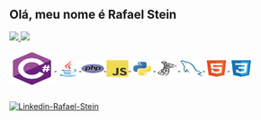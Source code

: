 ## Olá, meu nome é Rafael Stein

<div>
  <a href="https://github.com/Rafael-Stein">
  <img height="180em" src="https://github-readme-stats.vercel.app/api?username=rafael-stein&show_icons=true&theme=dracula&include_all_commits=true&count_private=true"/>
  <img height="180em" src="https://github-readme-stats.vercel.app/api/top-langs/?username=rafael-stein&layout=compact&langs_count=16&theme=dracula"/>
</div>

<div>
  <br>
  <img align="center" alt="Rafael-Stein-C#" height="60" width="80" src="https://raw.githubusercontent.com/devicons/devicon/master/icons/csharp/csharp-original.svg">
  <img align="center" alt="Rafael-Stein-Java" height="30" width="40" src="https://raw.githubusercontent.com/devicons/devicon/master/icons/java/java-original.svg">
  <img align="center" alt="Rafael-Stein-PHP" height="30" width="40" src="https://raw.githubusercontent.com/devicons/devicon/master/icons/php/php-original.svg">
  <img align="center" alt="Rafael-Stein-Javascript" height="30" width="40" src="https://raw.githubusercontent.com/devicons/devicon/master/icons/javascript/javascript-original.svg">
  <img align="center" alt="Rafael-Stein-Python" height="30" width="40" src="https://raw.githubusercontent.com/devicons/devicon/master/icons/python/python-original.svg">
  <img align="center" alt="Rafael-Stein-MicrosoftSQL" height="30" width="40" src="https://raw.githubusercontent.com/devicons/devicon/master/icons/microsoftsqlserver/microsoftsqlserver-plain.svg">
  <img align="center" alt="Rafael-Stein-MySQL" height="30" width="40" src="https://raw.githubusercontent.com/devicons/devicon/master/icons/mysql/mysql-original.svg">
  <img align="center" alt="Rafael-Stein-HTML" height="30" width="40" src="https://raw.githubusercontent.com/devicons/devicon/master/icons/html5/html5-original.svg">
  <img align="center" alt="Rafael-Stein-CSS" height="30" width="40" src="https://raw.githubusercontent.com/devicons/devicon/master/icons/css3/css3-original.svg">
</div>

##

<div>
  <a href="https://www.linkedin.com/in/rafael-s-stein/" target="_blank">
    <img alt="Linkedin-Rafael-Stein" target="_blank" src="https://img.shields.io/badge/-Linkedin-%230077B5?style=for-the-badge&logo=linkedin&logoColor=white">
  </a>
</div>
